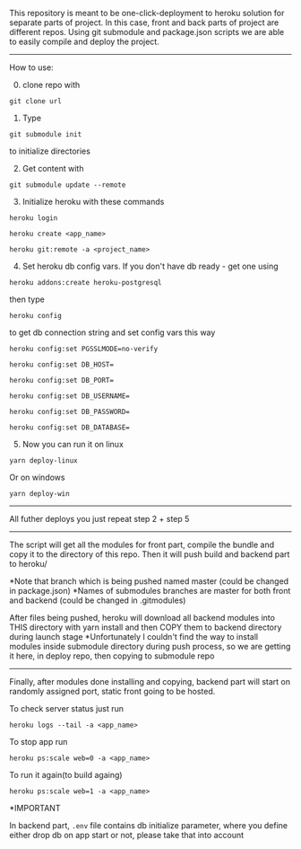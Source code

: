 This repository is meant to be one-click-deployment to heroku solution for separate parts of project.
In this case, front and back parts of project are different repos.
Using git submodule and package.json scripts we are able to easily compile and deploy the project.

---

How to use:

0. clone repo with

`git clone url`

1. Type

`git submodule init`

to initialize directories

2. Get content with

`git submodule update --remote`

3. Initialize heroku with these commands

`heroku login`

`heroku create <app_name>`

`heroku git:remote -a <project_name>`

4. Set heroku db config vars. If you don't have db ready - get one using

`heroku addons:create heroku-postgresql`

then type

`heroku config`

to get db connection string and set config vars this way

`heroku config:set PGSSLMODE=no-verify`

`heroku config:set DB_HOST=`

`heroku config:set DB_PORT=`

`heroku config:set DB_USERNAME=`

`heroku config:set DB_PASSWORD=`

`heroku config:set DB_DATABASE=`

5. Now you can run it on linux

`yarn deploy-linux`

Or on windows

`yarn deploy-win`

---

All futher deploys you just repeat step 2 + step 5

---

The script will get all the modules for front part, compile the bundle and copy it to the directory of this repo.
Then it will push build and backend part to heroku/

\*Note that branch which is being pushed named master (could be changed in package.json)
\*Names of submodules branches are master for both front and backend (could be changed in .gitmodules)

After files being pushed, heroku will download all backend modules into THIS directory with yarn install and then COPY them to backend directory during launch stage
\*Unfortunately I couldn't find the way to install modules inside submodule directory during push process, so we are getting it here, in deploy repo, then copying to submodule repo

---

Finally, after modules done installing and copying, backend part will start on randomly assigned port, static front going to be hosted.

To check server status just run

`heroku logs --tail -a <app_name>`

To stop app run

`heroku ps:scale web=0 -a <app_name>`

To run it again(to build againg)

`heroku ps:scale web=1 -a <app_name>`

\*IMPORTANT

In backend part, `.env` file contains db initialize parameter, where you define either drop db on app start or not, please take that into account
